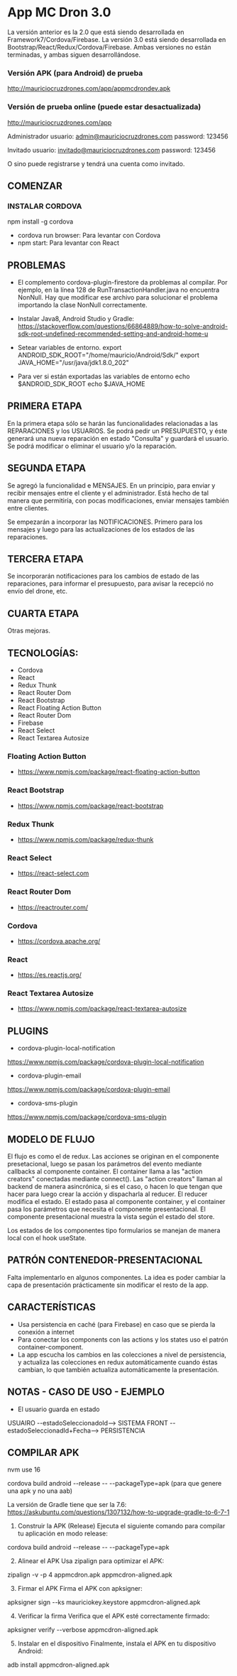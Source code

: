 # App MC Dron 3.0

La versión anterior es la 2.0 que está siendo desarrollada en Framework7/Cordova/Firebase. La versión 3.0 está siendo desarrollada en Bootstrap/React/Redux/Cordova/Firebase.
Ambas versiones no están terminadas, y ambas siguen desarrollándose.

### Versión APK (para Android) de prueba

http://mauriciocruzdrones.com/app/appmcdrondev.apk

### Versión de prueba online (puede estar desactualizada)

http://mauriciocruzdrones.com/app

Administrador
usuario: admin@mauriciocruzdrones.com
password: 123456

Invitado
usuario: invitado@mauriciocruzdrones.com
password: 123456

O sino puede registrarse y tendrá una cuenta como invitado.


## COMENZAR

### INSTALAR CORDOVA
 npm install -g cordova



- cordova run browser: Para levantar con Cordova
- npm start: Para levantar con React


## PROBLEMAS

- El complemento cordova-plugin-firestore da problemas al compilar. Por ejemplo, en la línea 128 de RunTransactionHandler.java no encuentra NonNull. Hay que modificar ese archivo para solucionar el problema importando la clase NonNull correctamente.

- Instalar Java8, Android Studio y Gradle: https://stackoverflow.com/questions/66864889/how-to-solve-android-sdk-root-undefined-recommended-setting-and-android-home-u

- Setear variables de entorno.
export ANDROID_SDK_ROOT="/home/mauricio/Android/Sdk/"
export JAVA_HOME="/usr/java/jdk1.8.0_202"

- Para ver si están exportadas las variables de entorno
echo $ANDROID_SDK_ROOT
echo $JAVA_HOME


## PRIMERA ETAPA

En la primera etapa sólo se harán las funcionalidades relacionadas a las REPARACIONES y los USUARIOS. Se podrá pedir un PRESUPUESTO, y éste generará una nueva reparación en estado "Consulta" y guardará el usuario. Se podrá modificar o eliminar el usuario y/o la reparación.


## SEGUNDA ETAPA

Se agregó la funcionalidad e MENSAJES. En un principio, para enviar y recibir mensajes entre el cliente y el administrador. Está hecho de tal manera que permitiría, con pocas modificaciones, enviar mensajes también entre clientes.

Se empezarán a incorporar las NOTIFICACIONES. Primero para los mensajes y luego para las actualizaciones de los estados de las reparaciones.


## TERCERA ETAPA

Se incorporarán notificaciones para los cambios de estado de las reparaciones, para informar el presupuesto, para avisar la recepció no envío del drone, etc.


## CUARTA ETAPA

Otras mejoras.


## TECNOLOGÍAS:

- Cordova
- React
- Redux Thunk
- React Router Dom
- React Bootstrap
- React Floating Action Button
- React Router Dom
- Firebase
- React Select
- React Textarea Autosize

### Floating Action Button

- https://www.npmjs.com/package/react-floating-action-button

### React Bootstrap

- https://www.npmjs.com/package/react-bootstrap

### Redux Thunk

- https://www.npmjs.com/package/redux-thunk

### React Select

- https://react-select.com

### React Router Dom

- https://reactrouter.com/

### Cordova

- https://cordova.apache.org/

### React

- https://es.reactjs.org/

### React Textarea Autosize

- https://www.npmjs.com/package/react-textarea-autosize


## PLUGINS

- cordova-plugin-local-notification

https://www.npmjs.com/package/cordova-plugin-local-notification

- cordova-plugin-email

https://www.npmjs.com/package/cordova-plugin-email

- cordova-sms-plugin

https://www.npmjs.com/package/cordova-sms-plugin


## MODELO DE FLUJO

El flujo es como el de redux. Las acciones se originan en el componente presetacional, luego se pasan los parámetros del evento mediante callbacks al componente container. El container llama a las "action creators" conectadas mediante connect(). Las "action creators" llaman al backend de manera asincrónica, si es el caso, o hacen lo que tengan que hacer para luego crear la acción y dispacharla al reducer. El reducer modifica el estado. El estado pasa al componente container, y el container pasa los parámetros que necesita el componente presentacional. El componente presentacional muestra la vista según el estado del store.

Los estados de los componentes tipo formularios se manejan de manera local con el hook useState.


## PATRÓN CONTENEDOR-PRESENTACIONAL
Falta implementarlo en algunos componentes. La idea es poder cambiar la capa de presentación prácticamente sin modificar el resto de la app.


## CARACTERÍSTICAS
- Usa persistencia en caché (para Firebase) en caso que se pierda la conexión a internet
- Para conectar los components con las actions y los states uso el patrón container-component.
- La app escucha los cambios en las colecciones a nivel de persistencia, y actualiza las colecciones en redux automáticamente cuando éstas cambian, lo que también actualiza automáticamente la presentación.


## NOTAS - CASO DE USO - EJEMPLO

- El usuario guarda en estado

USUAIRO --estadoSeleccionadoId--> SISTEMA FRONT --estadoSeleccionadId+Fecha--> PERSISTENCIA


## COMPILAR APK

nvm use 16

cordova build android --release -- --packageType=apk (para que genere una apk y no una aab)

La versión de Gradle tiene que ser la 7.6: https://askubuntu.com/questions/1307132/how-to-upgrade-gradle-to-6-7-1

1. Construir la APK (Release)
Ejecuta el siguiente comando para compilar tu aplicación en modo release:

cordova build android --release -- --packageType=apk

2. Alinear el APK
Usa zipalign para optimizar el APK:

zipalign -v -p 4 appmcdron.apk appmcdron-aligned.apk

3. Firmar el APK
Firma el APK con apksigner:

apksigner sign --ks mauriciokey.keystore appmcdron-aligned.apk

4. Verificar la firma
Verifica que el APK esté correctamente firmado:

apksigner verify --verbose appmcdron-aligned.apk

5. Instalar en el dispositivo
Finalmente, instala el APK en tu dispositivo Android:

adb install appmcdron-aligned.apk